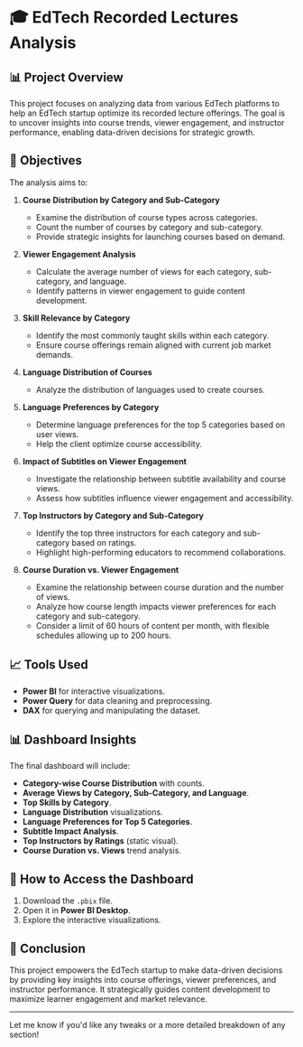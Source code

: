 # 🎓 EdTech Recorded Lectures Analysis

## 📊 Project Overview
This project focuses on analyzing data from various EdTech platforms to help an EdTech startup optimize its recorded lecture offerings. The goal is to uncover insights into course trends, viewer engagement, and instructor performance, enabling data-driven decisions for strategic growth.

## 🚀 Objectives
The analysis aims to:

1. **Course Distribution by Category and Sub-Category**
   - Examine the distribution of course types across categories.
   - Count the number of courses by category and sub-category.
   - Provide strategic insights for launching courses based on demand.

2. **Viewer Engagement Analysis**
   - Calculate the average number of views for each category, sub-category, and language.
   - Identify patterns in viewer engagement to guide content development.

3. **Skill Relevance by Category**
   - Identify the most commonly taught skills within each category.
   - Ensure course offerings remain aligned with current job market demands.

4. **Language Distribution of Courses**
   - Analyze the distribution of languages used to create courses.

5. **Language Preferences by Category**
   - Determine language preferences for the top 5 categories based on user views.
   - Help the client optimize course accessibility.

6. **Impact of Subtitles on Viewer Engagement**
   - Investigate the relationship between subtitle availability and course views.
   - Assess how subtitles influence viewer engagement and accessibility.

7. **Top Instructors by Category and Sub-Category**
   - Identify the top three instructors for each category and sub-category based on ratings.
   - Highlight high-performing educators to recommend collaborations.

8. **Course Duration vs. Viewer Engagement**
   - Examine the relationship between course duration and the number of views.
   - Analyze how course length impacts viewer preferences for each category and sub-category.
   - Consider a limit of 60 hours of content per month, with flexible schedules allowing up to 200 hours.

## 📈 Tools Used
- **Power BI** for interactive visualizations. 
- **Power Query** for data cleaning and preprocessing.
- **DAX** for querying and manipulating the dataset.

## 📊 Dashboard Insights
The final dashboard will include:
- **Category-wise Course Distribution** with counts.
- **Average Views by Category, Sub-Category, and Language**.
- **Top Skills by Category**.
- **Language Distribution** visualizations.
- **Language Preferences for Top 5 Categories**.
- **Subtitle Impact Analysis**.
- **Top Instructors by Ratings** (static visual).
- **Course Duration vs. Views** trend analysis.

## 🔗 How to Access the Dashboard
1. Download the `.pbix` file.
2. Open it in **Power BI Desktop**.
3. Explore the interactive visualizations.

## 🌟 Conclusion
This project empowers the EdTech startup to make data-driven decisions by providing key insights into course offerings, viewer preferences, and instructor performance. It strategically guides content development to maximize learner engagement and market relevance.

---

Let me know if you'd like any tweaks or a more detailed breakdown of any section!


